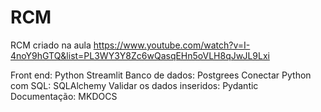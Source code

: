 # RCM

RCM criado na aula https://www.youtube.com/watch?v=I-4noY9hGTQ&list=PL3WY3Y8Zc6wQasqEHn5oVLH8qJwJL9Lxi

Front end: Python Streamlit
Banco de dados: Postgrees
Conectar Python com SQL: SQLAlchemy
Validar os dados inseridos: Pydantic
Documentação: MKDOCS